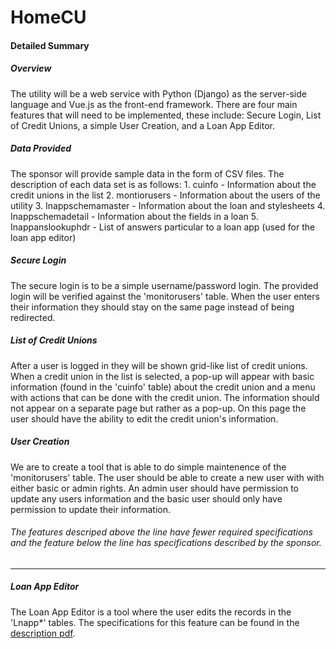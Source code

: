 
# HomeCU

#### Detailed Summary

##### Overview 

The utility will be a web service with Python (Django) as the server-side language and Vue.js as the front-end framework. There are four main features that will need to be implemented, these include: Secure Login, List of Credit Unions, a simple User Creation, and a Loan App Editor.

##### Data Provided

The sponsor will provide sample data in the form of CSV files. The description of each data set is as follows:
	1. cuinfo - Information about the credit unions in the list
	2. montiorusers - Information about the users of the utility
	3. Inappschemamaster - Information about the loan and stylesheets
	4. Inappschemadetail - Information about the fields in a loan
	5. Inappanslookuphdr - List of answers particular to a loan app (used for the loan app editor)

##### Secure Login

The secure login is to be a simple username/password login. The provided login will be verified against the 'monitorusers' table. When the user enters their information they should stay on the same page instead of being redirected.

##### List of Credit Unions

After a user is logged in they will be shown grid-like list of credit unions. When a credit union in the list is selected, a pop-up will appear with basic information (found in the 'cuinfo' table) about the credit union and a menu with actions that can be done with the credit union. The information should not appear on a separate page but rather as a pop-up. On this page the user should have the ability to edit the credit union's information.

##### User Creation

We are to create a tool that is able to do simple maintenence of the 'monitorusers' table. The user should be able to create a new user with with either basic or admin rights. An admin user should have permission to update any users information and the basic user should only have permission to update their information.

###### The features descriped above the line have fewer required specifications and the feature below the line has specifications described by the sponsor.

***

##### Loan App Editor

The Loan App Editor is a tool where the user edits the records in the 'Lnapp*' tables. The specifications for this feature can be found in the [description pdf](./LoanAppEditorSpecificFeatures.pdf). 

